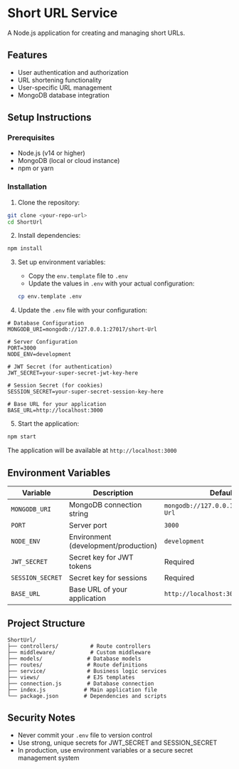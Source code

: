 # Short URL Service

A Node.js application for creating and managing short URLs.

## Features

- User authentication and authorization
- URL shortening functionality
- User-specific URL management
- MongoDB database integration

## Setup Instructions

### Prerequisites

- Node.js (v14 or higher)
- MongoDB (local or cloud instance)
- npm or yarn

### Installation

1. Clone the repository:
```bash
git clone <your-repo-url>
cd ShortUrl
```

2. Install dependencies:
```bash
npm install
```

3. Set up environment variables:
   - Copy the `env.template` file to `.env`
   - Update the values in `.env` with your actual configuration:
   ```bash
   cp env.template .env
   ```

4. Update the `.env` file with your configuration:
```env
# Database Configuration
MONGODB_URI=mongodb://127.0.0.1:27017/short-Url

# Server Configuration
PORT=3000
NODE_ENV=development

# JWT Secret (for authentication)
JWT_SECRET=your-super-secret-jwt-key-here

# Session Secret (for cookies)
SESSION_SECRET=your-super-secret-session-key-here

# Base URL for your application
BASE_URL=http://localhost:3000
```

5. Start the application:
```bash
npm start
```

The application will be available at `http://localhost:3000`

## Environment Variables

| Variable | Description | Default |
|----------|-------------|---------|
| `MONGODB_URI` | MongoDB connection string | `mongodb://127.0.0.1:27017/short-Url` |
| `PORT` | Server port | `3000` |
| `NODE_ENV` | Environment (development/production) | `development` |
| `JWT_SECRET` | Secret key for JWT tokens | Required |
| `SESSION_SECRET` | Secret key for sessions | Required |
| `BASE_URL` | Base URL of your application | `http://localhost:3000` |

## Project Structure

```
ShortUrl/
├── controllers/          # Route controllers
├── middleware/           # Custom middleware
├── models/              # Database models
├── routes/              # Route definitions
├── service/             # Business logic services
├── views/               # EJS templates
├── connection.js        # Database connection
├── index.js            # Main application file
└── package.json        # Dependencies and scripts
```

## Security Notes

- Never commit your `.env` file to version control
- Use strong, unique secrets for JWT_SECRET and SESSION_SECRET
- In production, use environment variables or a secure secret management system
